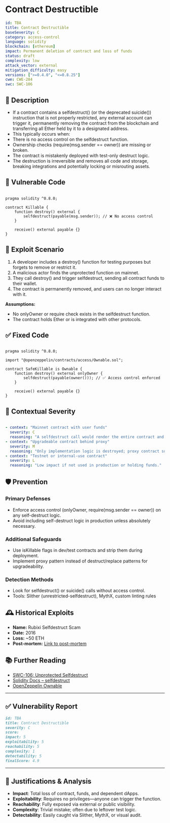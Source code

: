 # Contract Destructible

```YAML
id: TBA
title: Contract Destructible 
baseSeverity: C
category: access-control
language: solidity
blockchain: [ethereum]
impact: Permanent deletion of contract and loss of funds
status: draft
complexity: low
attack_vector: external
mitigation_difficulty: easy
versions: [">=0.4.0", "<=0.8.25"]
cwe: CWE-284
swc: SWC-106
```

## 📝 Description

- If a contract contains a selfdestruct() (or the deprecated suicide()) instruction that is not properly restricted, any external account can trigger it, permanently removing the contract from the blockchain and transferring all Ether held by it to a designated address.
- This typically occurs when:
- There is no access control on the selfdestruct function.
- Ownership checks (require(msg.sender == owner)) are missing or broken.
- The contract is mistakenly deployed with test-only destruct logic.
- The destruction is irreversible and removes all code and storage, breaking integrations and potentially locking or misrouting assets.

## 🚨 Vulnerable Code

```solidity

pragma solidity ^0.8.0;

contract Killable {
    function destroy() external {
        selfdestruct(payable(msg.sender)); // ❌ No access control
    }

    receive() external payable {}
}
```

## 🧪 Exploit Scenario

1. A developer includes a destroy() function for testing purposes but forgets to remove or restrict it.
2. A malicious actor finds the unprotected function on mainnet.
3. They call destroy() and trigger selfdestruct, sending all contract funds to their wallet.
4. The contract is permanently removed, and users can no longer interact with it.

**Assumptions:**

- No onlyOwner or require check exists in the selfdestruct function.
- The contract holds Ether or is integrated with other protocols.

## ✅ Fixed Code

```solidity

pragma solidity ^0.8.0;

import "@openzeppelin/contracts/access/Ownable.sol";

contract SafeKillable is Ownable {
    function destroy() external onlyOwner {
        selfdestruct(payable(owner())); // ✅ Access control enforced
    }

    receive() external payable {}
}
```

## 🧭 Contextual Severity

```yaml

- context: "Mainnet contract with user funds"
  severity: C
  reasoning: "A selfdestruct call would render the entire contract and all assets irretrievable."
- context: "Upgradeable contract behind proxy"
  severity: M
  reasoning: "Only implementation logic is destroyed; proxy contract survives."
- context: "Testnet or internal-use contract"
  severity: L
  reasoning: "Low impact if not used in production or holding funds."
```

## 🛡️ Prevention

### Primary Defenses

- Enforce access control (onlyOwner, require(msg.sender == owner)) on any self-destruct logic.
- Avoid including self-destruct logic in production unless absolutely necessary.

### Additional Safeguards

- Use isKillable flags in dev/test contracts and strip them during deployment.
- Implement proxy pattern instead of destruct/replace patterns for upgradeability.

### Detection Methods

- Look for selfdestruct() or suicide() calls without access control.
- Tools: Slither (unrestricted-selfdestruct), MythX, custom linting rules

## 🕰️ Historical Exploits

- **Name:** Rubixi Selfdestruct Scam 
- **Date:** 2016 
- **Loss:** ~50 ETH 
- **Post-mortem:** [Link to post-mortem](https://theethereum.wiki/w/index.php/Rubixi) 
  
## 📚 Further Reading

- [SWC-106: Unprotected Selfdestruct](https://swcregistry.io/docs/SWC-106/) 
- [Solidity Docs – selfdestruct](https://docs.soliditylang.org/en/latest/control-structures.html#selfdestruct) 
- [OpenZeppelin Ownable](https://docs.openzeppelin.com/contracts/4.x/api/access#Ownable) 
  
---
  
## ✅ Vulnerability Report

```markdown
id: TBA
title: Contract Destructible 
severity: C
score:
impact: 5  
exploitability: 5 
reachability: 5   
complexity: 1   
detectability: 5 
finalScore: 4.9
```

---

## 📄 Justifications & Analysis

- **Impact**: Total loss of contract, funds, and dependent dApps.
- **Exploitability**: Requires no privileges—anyone can trigger the function.
- **Reachability**: Fully exposed via external or public visibility.
- **Complexity**: Trivial mistake; often due to leftover test logic.
- **Detectability**: Easily caught via Slither, MythX, or visual audit.